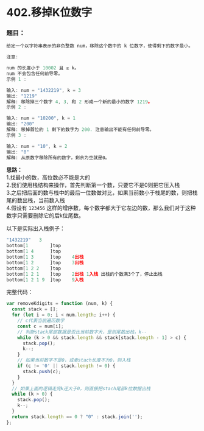 # 402.移掉K位数字

### 题目：

```javascript
给定一个以字符串表示的非负整数 num，移除这个数中的 k 位数字，使得剩下的数字最小。

注意:

num 的长度小于 10002 且 ≥ k。
num 不会包含任何前导零。
示例 1 :

输入: num = "1432219", k = 3
输出: "1219"
解释: 移除掉三个数字 4, 3, 和 2 形成一个新的最小的数字 1219。
示例 2 :

输入: num = "10200", k = 1
输出: "200"
解释: 移掉首位的 1 剩下的数字为 200. 注意输出不能有任何前导零。
示例 3 :

输入: num = "10", k = 2
输出: "0"
解释: 从原数字移除所有的数字，剩余为空就是0。
```

 **思路：**  
1.找最小的数，高位数必不能是大的  
2.我们使用栈结构来操作，首先判断第一个数，只要它不是0则把它压入栈  
3.之后把后面的数与栈中的最后一位数做对比，如果当前数小于栈尾的数，则把栈尾的数出栈，当前数入栈  
4.假设有 `123456` 这样的增序数，每个数字都大于它左边的数，那么我们对于这种数字只需要删除它的后k位尾数。

以下是实际出入栈例子：

```javascript
"1432219"   3
bottom[1        ]top   
bottom[1 4      ]top          
bottom[1 3      ]top	4出栈
bottom[1 2      ]top	3出栈
bottom[1 2 2    ]top   
bottom[1 2 1    ]top	2出栈 1入栈 出栈的个数满3个了，停止出栈
bottom[1 2 1 9  ]top	9入栈
```

完整代码：

```javascript
var removeKdigits = function (num, k) {
  const stack = [];
  for (let i = 0; i < num.length; i++) {
    // c代表当前遍历数字
    const c = num[i];
    // 判断stack尾部数据是否比当前数字大，是则尾数出栈，k--
    while (k > 0 && stack.length && stack[stack.length - 1] > c) {
      stack.pop();
      k--;
    }
    // 如果当前数字不是0，或者stach长度不为0，则入栈
    if (c != '0' || stack.length != 0) {
      stack.push(c);
    }
  }
  // 如果上面的逻辑走完k还大于0，则直接把stach尾部k位数据出栈
  while (k > 0) {
    stack.pop();
    k--;
  }
  return stack.length == 0 ? "0" : stack.join('');
};
```

